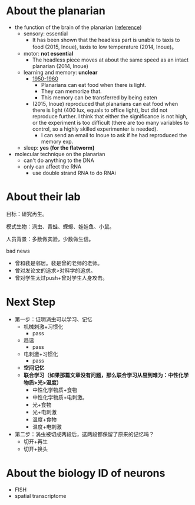 # About the planarian

* the function of the brain of the planarian ([reference](F:\1_learning\research\planarian\reference))
  * sensory: essential
    * It has been shown that the headless part is unable to taxis to food (2015, Inoue), taxis to low temperature (2014, Inoue)。
  * motor: **not essential**
    * The headless piece moves at about the same speed as an intact planarian (2014, Inoue)
  * learning and memory: **unclear**
    * [1950-1960](https://en.wikipedia.org/wiki/Planarian#As_a_model_system_in_biological_and_biomedical_research)
      * Planarians can eat food when there is light.
      * They can memorize that.
      * This memory can be transferred by being eaten
    * (2015, Inoue) reproduced that planarians can eat food when there is light (400 lux, equals to office light), but did not reproduce further. I think that either the significance is not high, or the experiment is too difficult (there are too many variables to control, so a highly skilled experimenter is needed).
      * I can send an email to Inoue to ask if he had reproduced the memory exp.
  * sleep: **yes (for the flatworm)**
* molecular technique on the planarian
  * can't do anything to the DNA
  * only can affect the RNA
    * use double strand RNA to do RNAi




# About their lab

目标：研究再生。

模式生物：涡虫、青蛙、蝾螈、娃娃鱼、小鼠。

人员背景：多数做实验，少数做生信。

bad news

* 曾和裴是邻居。裴是曾的老师的老师。
* 曾对发论文的追求>对科学的追求。
* 曾对学生太过push+曾对学生人身攻击。



# Next Step

* 第一步：证明涡虫可以学习、记忆
  * 机械刺激+习惯化
    * pass
  * 趋温
    * pass
  * 电刺激+习惯化
    * pass
  * **空间记忆**
  * **联合学习（如果那篇文章没有问题，那么联合学习从易到难为：中性化学物质>光>温度）**
    * 中性化学物质+食物
    * 中性化学物质+电刺激。
    * 光+食物
    * 光+电刺激
    * 温度+食物
    * 温度+电刺激
* 第二步：涡虫被切成两段后，这两段都保留了原来的记忆吗？
  * 切开+再生
  * 切开+换头



# About the biology ID of neurons

* FISH
* spatial transcriptome
